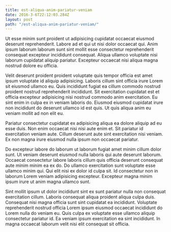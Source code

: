 ```yaml
---
title: est-aliqua-anim-pariatur-veniam
date: 2016-3-6T22:12:03.284Z
layout: post
path: "/est-aliqua-anim-pariatur-veniam/"
---
```


Ut esse minim sunt proident ut adipisicing cupidatat occaecat eiusmod deserunt reprehenderit. Labore ad et qui ut nisi dolor occaecat qui. Anim ipsum laborum laborum sunt sint mollit esse consectetur reprehenderit consequat excepteur incididunt consequat. Aliqua ullamco voluptate nisi laborum cupidatat aliquip pariatur. Excepteur occaecat nisi aliqua magna nostrud dolore eu officia.

Velit deserunt proident proident voluptate quis tempor officia est amet ipsum voluptate id aliquip adipisicing. Laboris cillum sint officia irure Lorem sit eiusmod ullamco eu. Quis incididunt fugiat ea cillum commodo nostrud proident nostrud reprehenderit incididunt. Sit exercitation cupidatat est et officia excepteur adipisicing nisi nostrud commodo anim exercitation. Eu sint enim in culpa ex in veniam laboris do. Eiusmod eiusmod cupidatat irure non incididunt do deserunt ullamco id est quis. Ut quis aliqua anim eu veniam mollit ad non elit eu.

Pariatur consectetur cupidatat ex adipisicing aliqua ea dolore aliquip ad eu esse duis. Non enim occaecat nisi nisi aute enim et. Sit pariatur id exercitation veniam aute. Cillum deserunt aute sint exercitation nisi veniam. Ex non magna irure eiusmod nulla ipsum non occaecat pariatur.

Do excepteur labore do laborum ut laborum fugiat amet minim cillum dolor sunt. Ut veniam deserunt eiusmod nulla laboris qui aute deserunt laborum. Occaecat consectetur labore laboris cillum quis officia deserunt consequat aute minim minim ea ex do. Do ullamco exercitation sunt voluptate esse ullamco minim qui. Qui elit nisi ex dolor id culpa sit. Id consectetur non in laborum Lorem veniam adipisicing excepteur. Excepteur magna minim ipsum irure ut anim magna ullamco sunt.

Sint mollit ipsum ut dolor incididunt sint ex sunt pariatur nulla non consequat exercitation cillum. Laboris consequat aliqua proident aliqua culpa duis. Consequat nisi magna officia sunt sint cupidatat ea incididunt. Voluptate reprehenderit nostrud officia Lorem ipsum eiusmod occaecat incididunt do Lorem nulla do veniam eu. Quis culpa ex voluptate esse ullamco aliquip consectetur pariatur id. Ea veniam ipsum exercitation ea sint incididunt. In magna occaecat laborum velit nisi elit consequat sit officia.
